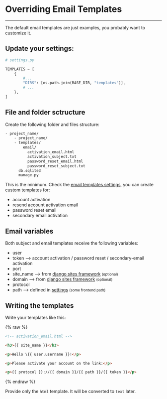 # Overriding Email Templates

---

The default email templates are just examples, you probably want to customize it.

## Update your settings:

```python
# settings.py

TEMPLATES = [
    {
        #...
        "DIRS": [os.path.join(BASE_DIR, "templates")],
        # ...
    },
]
```

## File and folder sctructure

Create the following folder and files structure:


```bash hl_lines="3 4 5 6 7 8"
- project_name/
    - project_name/
    - templates/
        email/
          activation_email.html
          activation_subject.txt
          password_reset_email.html
          password_reset_subject.txt
      db.sqlite3
      manage.py
```

This is the minimum. Check the [email templates settings](/settings/#email-templates), you can create custom templates for:

- account activation
- resend account activation email
- password reset email
- secondary email activation

## Email variables

Both subject and email templates receive the following variables:

- user
- token --> account activation / password reset / secondary-email activation
- port
- site_name --> from [django sites framework](https://docs.djangoproject.com/en/3.0/ref/contrib/sites/) <small>(optional)</small>
- domain --> from [django sites framework](https://docs.djangoproject.com/en/3.0/ref/contrib/sites/) <small>(optional)</small>
- protocol
- path --> defined in [settings](/settings) <small>(some frontend path)</small>


## Writing the templates

Write your templates like this:

{% raw %}

```html
<!-- activation_email.html -->

<h3>{{ site_name }}</h3>

<p>Hello \{{ user.username }}!</p>

<p>Please activate your account on the link:</p>

<p>{{ protocol }}://{{ domain }}/{{ path }}/{{ token }}</p>
```

{% endraw %}

Provide only the `html` template. It will be converted to `text` later.
